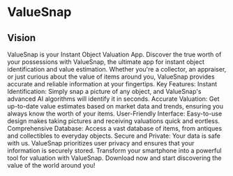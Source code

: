# ValueSnap

## Vision

ValueSnap is your Instant Object Valuation App. Discover the true worth of your
possessions with ValueSnap, the ultimate app for instant object identification and
value estimation. Whether you're a collector, an appraiser, or just curious about the
value of items around you, ValueSnap provides accurate and reliable information at
your fingertips. Key Features: Instant Identification: Simply snap a picture of any
object, and ValueSnap's advanced AI algorithms will identify it in seconds. Accurate
Valuation: Get up-to-date value estimates based on market data and trends, ensuring
you always know the worth of your items. User-Friendly Interface: Easy-to-use
design makes taking pictures and receiving valuations quick and eortless.
Comprehensive Database: Access a vast database of items, from antiques and
collectibles to everyday objects. Secure and Private: Your data is safe with us.
ValueSnap prioritizes user privacy and ensures that your information is securely
stored. Transform your smartphone into a powerful tool for valuation with ValueSnap.
Download now and start discovering the value of the world around you!
